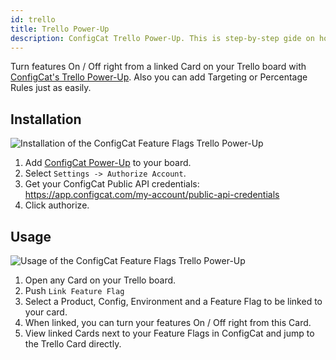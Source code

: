 ```yaml
---
id: trello
title: Trello Power-Up
description: ConfigCat Trello Power-Up. This is step-by-step gide on how to connect and manage feature flags from Trello boards and cards.
---
```


Turn features On / Off right from a linked Card on your Trello board with <a href="https://trello.com/power-ups/5e694b66d2511a3601ebd0fb" target="_blank">ConfigCat's Trello Power-Up</a>. Also you can add Targeting or Percentage Rules just as easily.

## Installation
![Installation of the ConfigCat Feature Flags Trello Power-Up](/assets/trello_enable.gif)

1. Add <a href="https://trello.com/power-ups/5e694b66d2511a3601ebd0fb" target="_blank">ConfigCat Power-Up</a> to your board.
2. Select `Settings -> Authorize Account`.
3. Get your ConfigCat Public API credentials: https://app.configcat.com/my-account/public-api-credentials
4. Click authorize.

## Usage
![Usage of the ConfigCat Feature Flags Trello Power-Up](/assets/trello_use.gif)

1. Open any Card on your Trello board.
2. Push `Link Feature Flag`
3. Select a Product, Config, Environment and a Feature Flag to be linked to your card.
4. When linked, you can turn your features On / Off right from this Card.
5. View linked Cards next to your Feature Flags in ConfigCat and jump to the Trello Card directly.
